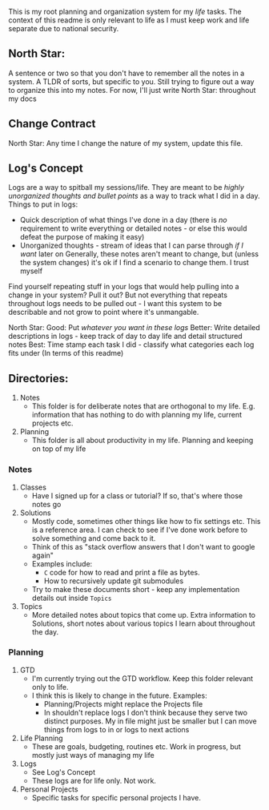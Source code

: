 This is my root planning and organization system for my _life_ tasks. The context of this readme is only relevant to life as I must keep work and life separate due to national security.

## North Star:
A sentence or two so that you don't have to remember all the notes in a system. A TLDR of sorts, but specific to you. Still trying to figure out a way to organize this into my notes. For now, I'll just write North Star: throughout my docs

## Change Contract
North Star: Any time I change the nature of my system, update this file.

## Log's Concept
Logs are a way to spitball my sessions/life. They are meant to be _highly unorganized thoughts and bullet points_ as a way to track what I did in a day. Things to put in logs:
- Quick description of what things I've done in a day (there is _no_ requirement to write everything or detailed notes - or else this would defeat the purpose of making it easy)
- Unorganized thoughts - stream of ideas that I can parse through _if I want_ later on
Generally, these notes aren't meant to change, but (unless the system changes) it's ok if I find a scenario to change them. I trust myself

Find yourself repeating stuff in your logs that would help pulling into a change in your system? Pull it out? But not everything that repeats throughout logs needs to be pulled out - I want this system to be describable and not grow to point where it's unmangable.

North Star:
Good: Put _whatever you want in these logs_
Better: Write detailed descriptions in logs - keep track of day to day life and detail structured notes
Best: Time stamp each task I did - classify what categories each log fits under (In terms of this readme)

## Directories:
1. Notes
	- This folder is for deliberate notes that are orthogonal to my life. E.g. information that has nothing to do with planning my life, current projects etc.
2. Planning
	- This folder is all about productivity in my life. Planning and keeping on top of my life

### Notes
1. Classes
	- Have I signed up for a class or tutorial? If so, that's where those notes go
2. Solutions
	- Mostly code, sometimes other things like how to fix settings etc. This is a reference area. I can check to see if I've done work before to solve something and come back to it.
	- Think of this as "stack overflow answers that I don't want to google again"
	 - Examples include: 
		 - `C` code for how to read and print a file as bytes.
		 - How to recursively update git submodules
	- Try to make these documents short - keep any implementation details out inside `Topics`
1. Topics
	- More detailed notes about topics that come up. Extra information to Solutions, short notes about various topics I learn about throughout the day.

### Planning
1. GTD 
	- I'm currently trying out the GTD workflow. Keep this folder relevant only to life.
	 - I think this is likely to change in the future. Examples:
		 - Planning/Projects might replace the Projects file
		 - In shouldn't replace logs I don't think because they serve two distinct purposes. My in file might just be smaller but I can move things from logs to in or logs to next actions
1. Life Planning
	- These are goals, budgeting, routines etc. Work in progress, but mostly just ways of managing my life
2. Logs
	- See Log's Concept
	- These logs are for life only. Not work.
3. Personal Projects
	- Specific tasks for specific personal projects I have.
